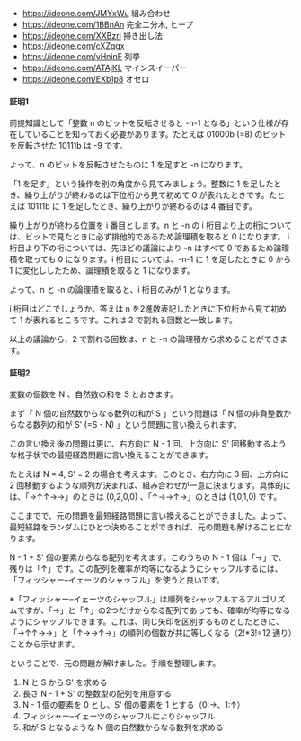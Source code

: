 * https://ideone.com/JMYxWu 組み合わせ
* https://ideone.com/1BBnAn 完全二分木, ヒープ
* https://ideone.com/XXBzri 掃き出し法
* https://ideone.com/cXZggx
* https://ideone.com/yHninE 列挙
* https://ideone.com/ATAjKL マインスイーパー
* https://ideone.com/EXb1p8 オセロ

#### 証明1

前提知識として「整数 n のビットを反転させると -n-1 となる」という仕様が存在していることを知っておく必要があります。たとえば 01000b (=8) のビットを反転させた 10111b は -9 です。

よって、n のビットを反転させたものに 1 を足すと -n になります。

「1 を足す」という操作を別の角度から見てみましょう。整数に 1 を足したとき、繰り上がりが終わるのは下位桁から見て初めて 0 が表れたときです。たとえば 10111b に 1 を足したとき、繰り上がりが終わるのは 4 番目です。

繰り上がりが終わる位置を i 番目とします。n と -n の i 桁目より上の桁については、ビットで見たときに必ず排他的であるため論理積を取ると 0 になります。 i 桁目より下の桁については、先ほどの議論により -n はすべて 0 であるため論理積を取っても 0 になります。i 桁目については、-n-1 に 1 を足したときに 0 から 1 に変化ししたため、論理積を取ると 1 になります。

よって、n と -n の論理積を取ると、i 桁目のみが 1 となります。

i 桁目はどこでしょうか。答えは n を2進数表記したときに下位桁から見て初めて 1 が表れるところです。これは 2 で割れる回数と一致します。


以上の議論から、2 で割れる回数は、n と -n の論理積から求めることができます。

#### 証明2

変数の個数を N 、自然数の和を S とおきます。

まず「 N 個の自然数からなる数列の和が S 」という問題は「 N 個の非負整数からなる数列の和が S' (=S - N) 」という問題に言い換えられます。

この言い換え後の問題は更に、右方向に N - 1 回、上方向に S' 回移動するような格子状での最短経路問題に言い換えることができます。

たとえば N = 4, S' = 2 の場合を考えます。このとき、右方向に 3 回、上方向に 2 回移動するような順列が決まれば、組み合わせが一意に決まります。具体的には、「→↑↑→→」のときは (0,2,0,0) 、「↑→→↑→」のときは (1,0,1,0) です。

ここまでで、元の問題を最短経路問題に言い換えることができました。よって、最短経路をランダムにひとつ決めることができれば、元の問題も解けることになります。

N - 1 + S' 個の要素からなる配列を考えます。このうちの N - 1 個は「→」で、残りは「↑」です。この配列を確率が均等になるようにシャッフルするには、「フィッシャー–イェーツのシャッフル」を使うと良いです。

※「フィッシャー–イェーツのシャッフル」は順列をシャッフルするアルゴリズムですが、「→」と「↑」の2つだけからなる配列であっても、確率が均等になるようにシャッフルできます。これは、同じ矢印を区別するものとしたときに、「→↑↑→→」と「↑→→↑→」の順列の個数が共に等しくなる（2!*3!=12 通り）ことから示せます。

ということで、元の問題が解けました。手順を整理します。

1. N と S から S' を求める
2. 長さ N - 1 + S' の整数型の配列を用意する
3. N - 1 個の要素を 0 とし、S' 個の要素を 1 とする（0:→、1:↑）
4. フィッシャー–イェーツのシャッフルによりシャッフル
5. 和が S となるような N 個の自然数からなる数列を求める

